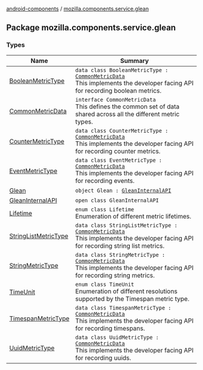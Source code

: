 [android-components](../index.md) / [mozilla.components.service.glean](./index.md)

## Package mozilla.components.service.glean

### Types

| Name | Summary |
|---|---|
| [BooleanMetricType](-boolean-metric-type/index.md) | `data class BooleanMetricType : `[`CommonMetricData`](-common-metric-data/index.md)<br>This implements the developer facing API for recording boolean metrics. |
| [CommonMetricData](-common-metric-data/index.md) | `interface CommonMetricData`<br>This defines the common set of data shared across all the different metric types. |
| [CounterMetricType](-counter-metric-type/index.md) | `data class CounterMetricType : `[`CommonMetricData`](-common-metric-data/index.md)<br>This implements the developer facing API for recording counter metrics. |
| [EventMetricType](-event-metric-type/index.md) | `data class EventMetricType : `[`CommonMetricData`](-common-metric-data/index.md)<br>This implements the developer facing API for recording events. |
| [Glean](-glean/index.md) | `object Glean : `[`GleanInternalAPI`](-glean-internal-a-p-i/index.md) |
| [GleanInternalAPI](-glean-internal-a-p-i/index.md) | `open class GleanInternalAPI` |
| [Lifetime](-lifetime/index.md) | `enum class Lifetime`<br>Enumeration of different metric lifetimes. |
| [StringListMetricType](-string-list-metric-type/index.md) | `data class StringListMetricType : `[`CommonMetricData`](-common-metric-data/index.md)<br>This implements the developer facing API for recording string list metrics. |
| [StringMetricType](-string-metric-type/index.md) | `data class StringMetricType : `[`CommonMetricData`](-common-metric-data/index.md)<br>This implements the developer facing API for recording string metrics. |
| [TimeUnit](-time-unit/index.md) | `enum class TimeUnit`<br>Enumeration of different resolutions supported by the Timespan metric type. |
| [TimespanMetricType](-timespan-metric-type/index.md) | `data class TimespanMetricType : `[`CommonMetricData`](-common-metric-data/index.md)<br>This implements the developer facing API for recording timespans. |
| [UuidMetricType](-uuid-metric-type/index.md) | `data class UuidMetricType : `[`CommonMetricData`](-common-metric-data/index.md)<br>This implements the developer facing API for recording uuids. |
